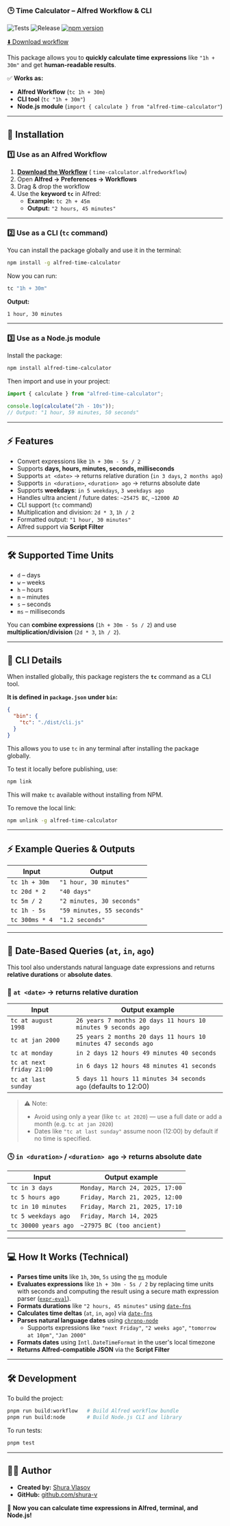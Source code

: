### 🕒 **Time Calculator – Alfred Workflow & CLI**

![Tests](https://github.com/shura-v/alfred-time-calculator/actions/workflows/test.yml/badge.svg)
![Release](https://github.com/shura-v/alfred-time-calculator/actions/workflows/release.yml/badge.svg)
[![npm version](https://img.shields.io/npm/v/alfred-time-calculator.svg)](https://www.npmjs.com/package/alfred-time-calculator)

[⬇️ Download workflow](https://github.com/shura-v/alfred-time-calculator/releases/latest/download/time-calculator.alfredworkflow)

This package allows you to **quickly calculate time expressions** like `"1h + 30m"` and get **human-readable results**.

✅ **Works as:**

- **Alfred Workflow** (`tc 1h + 30m`)
- **CLI tool** (`tc "1h + 30m"`)
- **Node.js module** (`import { calculate } from "alfred-time-calculator"`)

---

## **🚀 Installation**

### **1️⃣ Use as an Alfred Workflow**

1. **[Download the Workflow](https://github.com/shura-v/alfred-time-calculator/releases/latest)** (
   `time-calculator.alfredworkflow`)
2. Open **Alfred → Preferences → Workflows**
3. Drag & drop the workflow
4. Use the **keyword `tc`** in Alfred:
    - **Example:** `tc 2h + 45m`
    - **Output:** `"2 hours, 45 minutes"`

---

### **2️⃣ Use as a CLI (`tc` command)**

You can install the package globally and use it in the terminal:

```sh
npm install -g alfred-time-calculator
```

Now you can run:

```sh
tc "1h + 30m"
```

**Output:**

```
1 hour, 30 minutes
```

---

### **3️⃣ Use as a Node.js module**

Install the package:

```sh
npm install alfred-time-calculator
```

Then import and use in your project:

```ts
import { calculate } from "alfred-time-calculator";

console.log(calculate("2h - 10s"));
// Output: "1 hour, 59 minutes, 50 seconds"
```

---

## **⚡ Features**

- Convert expressions like `1h + 30m - 5s / 2`
- Supports **days, hours, minutes, seconds, milliseconds**
- Supports `at <date>` → returns relative duration (`in 3 days`, `2 months ago`)
- Supports `in <duration>`, `<duration> ago` → returns absolute date
- Supports **weekdays**: `in 5 weekdays`, `3 weekdays ago`
- Handles ultra ancient / future dates: `~25475 BC`, `~12000 AD`
- CLI support (`tc` command)
- Multiplication and division: `2d * 3`, `1h / 2`
- Formatted output: `"1 hour, 30 minutes"`
- Alfred support via **Script Filter**

---

## **🛠 Supported Time Units**

- `d` – days
- `w` – weeks
- `h` – hours
- `m` – minutes
- `s` – seconds
- `ms` – milliseconds

You can **combine expressions** (`1h + 30m - 5s / 2`) and use **multiplication/division** (`2d * 3`, `1h / 2`).

---

## **📜 CLI Details**

When installed globally, this package registers the **`tc`** command as a CLI tool.

**It is defined in `package.json` under `bin`:**

```json
{
  "bin": {
    "tc": "./dist/cli.js"
  }
}
```

This allows you to use `tc` in any terminal after installing the package globally.

To test it locally before publishing, use:

```sh
npm link
```

This will make `tc` available without installing from NPM.

To remove the local link:

```sh
npm unlink -g alfred-time-calculator
```

---

## **⚡ Example Queries & Outputs**

| Input          | Output                     |
|----------------|----------------------------|
| `tc 1h + 30m`  | `"1 hour, 30 minutes"`     |
| `tc 20d * 2`   | `"40 days"`                |
| `tc 5m / 2`    | `"2 minutes, 30 seconds"`  |
| `tc 1h - 5s`   | `"59 minutes, 55 seconds"` |
| `tc 300ms * 4` | `"1.2 seconds"`            |

---

## 🧪 Date-Based Queries (`at`, `in`, `ago`)

This tool also understands natural language date expressions and returns **relative durations** or **absolute dates**.

### 🧭 `at <date>` → returns relative duration

| Input                     | Output example                                                  |
|---------------------------|-----------------------------------------------------------------|
| `tc at august 1998`       | `26 years 7 months 20 days 11 hours 10 minutes 9 seconds ago`   |
| `tc at jan 2000`          | `25 years 2 months 20 days 11 hours 10 minutes 47 seconds ago`  |
| `tc at monday`            | `in 2 days 12 hours 49 minutes 40 seconds`                      |
| `tc at next friday 21:00` | `in 6 days 12 hours 48 minutes 41 seconds`                      |
| `tc at last sunday`       | `5 days 11 hours 11 minutes 34 seconds ago` (defaults to 12:00) |

> ⚠️ Note:
> - Avoid using only a year (like `tc at 2020`) — use a full date or add a month (e.g. `tc at jan 2020`)
> - Dates like `"tc at last sunday"` assume noon (12:00) by default if no time is specified.

### 🕓 `in <duration>` / `<duration> ago` → returns absolute date

| Input                | Output example                  |
|----------------------|---------------------------------|
| `tc in 3 days`       | `Monday, March 24, 2025, 17:00` |
| `tc 5 hours ago`     | `Friday, March 21, 2025, 12:00` |
| `tc in 10 minutes`   | `Friday, March 21, 2025, 17:10` |
| `tc 5 weekdays ago`  | `Friday, March 14, 2025`        |
| `tc 30000 years ago` | `~27975 BC (too ancient)`       |

---

## **💻 How It Works (Technical)**

- **Parses time units** like `1h`, `30m`, `5s` using the [`ms`](https://github.com/vercel/ms) module
- **Evaluates expressions** like `1h + 30m - 5s / 2` by replacing time units with seconds and computing the result using
  a secure math expression parser ([`expr-eval`](https://github.com/silentmatt/expr-eval)).
- **Formats durations** like `"2 hours, 45 minutes"` using [`date-fns`](https://github.com/date-fns/date-fns)
- **Calculates time deltas** (`at`, `in`, `ago`) via [`date-fns`](https://github.com/date-fns/date-fns)
- **Parses natural language dates** using [`chrono-node`](https://github.com/wanasit/chrono)
    - Supports expressions like `"next Friday"`, `"2 weeks ago"`, `"tomorrow at 10pm"`, `"Jan 2000"`
- **Formats dates** using `Intl.DateTimeFormat` in the user's local timezone
- **Returns Alfred-compatible JSON** via the **Script Filter**

---

## **🛠 Development**

To build the project:

```sh
pnpm run build:workflow   # Build Alfred workflow bundle
pnpm run build:node       # Build Node.js CLI and library
```

To run tests:

```sh
pnpm test
```

---

## **👨‍💻 Author**

- **Created by:** [Shura Vlasov](https://github.com/shura-v)
- **GitHub:** [github.com/shura-v](https://github.com/shura-v)

🚀 **Now you can calculate time expressions in Alfred, terminal, and Node.js!**
